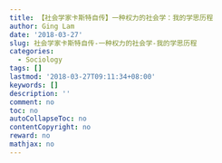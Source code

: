 ```yaml
---
title: 【社会学家卡斯特自传】一种权力的社会学：我的学思历程
author: Ging Lam
date: '2018-03-27'
slug: 社会学家卡斯特自传-一种权力的社会学-我的学思历程
categories:
  - Sociology
tags: []
lastmod: '2018-03-27T09:11:34+08:00'
keywords: []
description: ''
comment: no
toc: no
autoCollapseToc: no
contentCopyright: no
reward: no
mathjax: no
---
```


<!--more-->
